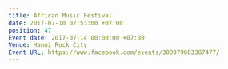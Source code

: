 ```yaml
---
title: African Music Festival
date: 2017-07-10 07:53:00 +07:00
position: 47
Event date: 2017-07-14 00:00:00 +07:00
Venue: Hanoi Rock City
Event URL: https://www.facebook.com/events/303979683387477/
---
```


